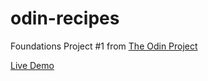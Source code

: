 # odin-recipes

Foundations Project #1 from [The Odin Project](https://www.theodinproject.com/paths/foundations/courses/foundations/lessons/recipes)

[Live Demo](https://fendytan.github.io/odin-recipes/)

